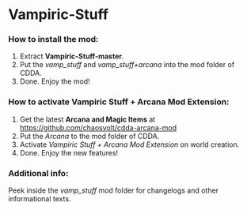 # Vampiric-Stuff

### How to install the mod:

1. Extract **Vampiric-Stuff-master**.
2. Put the _vamp_stuff_ and _vamp_stuff+arcana_ into the mod folder of CDDA.
3. Done. Enjoy the mod!



### How to activate Vampiric Stuff + Arcana Mod Extension:

1. Get the latest **Arcana and Magic Items** at https://github.com/chaosvolt/cdda-arcana-mod
2. Put the _Arcana_ to the mod folder of CDDA.
3. Activate _Vampiric Stuff + Arcana Mod Extension_ on world creation.
4. Done. Enjoy the new features!



### Additional info:

Peek inside the _vamp_stuff_ mod folder for changelogs and other informational texts.

